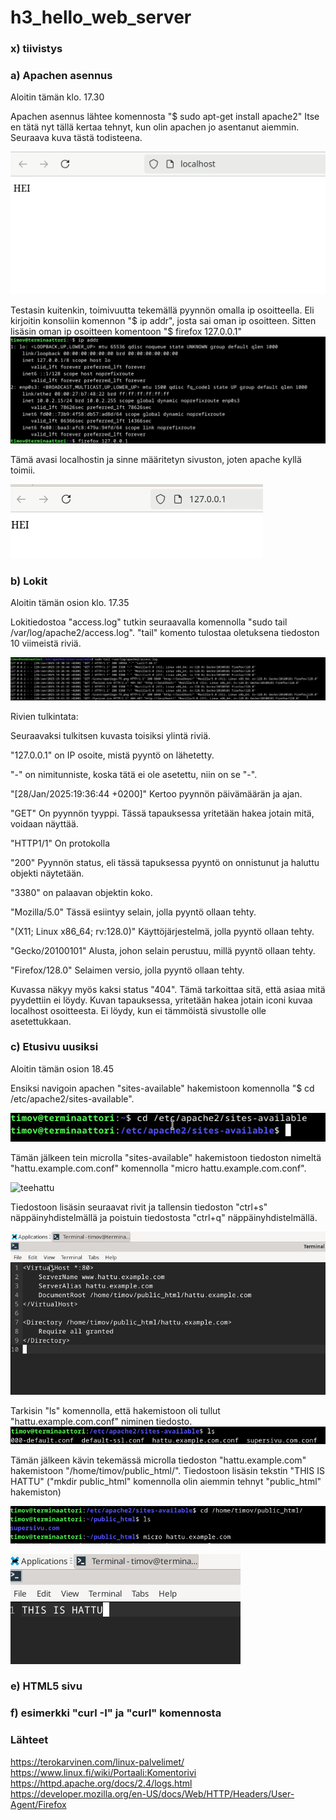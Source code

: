 # h3_hello_web_server

### x) tiivistys

### a) Apachen asennus
Aloitin tämän klo. 17.30

Apachen asennus lähtee komennosta "$ sudo apt-get install apache2" Itse en tätä nyt tällä kertaa tehnyt, kun olin apachen jo asentanut aiemmin. Seuraava kuva tästä todisteena.

![apac](images/apache.png)

Testasin kuitenkin, toimivuutta tekemällä pyynnön omalla ip osoitteella. Eli kirjoitin konsoliin komennon "$ ip addr", josta sai oman ip osoitteen. Sitten lisäsin oman ip osoitteen komentoon "$ firefox 127.0.0.1"
![iphaku](images/h3_iphaku.png)

Tämä avasi localhostin ja sinne määritetyn sivuston, joten apache kyllä toimii.

![ip](images/h3_ip.png)


### b) Lokit
Aloitin tämän osion klo. 17.35

Lokitiedostoa "access.log" tutkin seuraavalla komennolla "sudo tail /var/log/apache2/access.log". "tail" komento tulostaa oletuksena tiedoston 10 viimeistä riviä.

![localhost](images/lokit1.png)

Rivien tulkintata:

  Seuraavaksi tulkitsen kuvasta toisiksi ylintä riviä.

  "127.0.0.1" on IP osoite, mistä pyyntö on lähetetty.
  
  "-" on nimitunniste, koska tätä ei ole asetettu, niin on se "-".
  
  "[28/Jan/2025:19:36:44 +0200]" Kertoo pyynnön päivämäärän ja ajan.
  
  "GET" On pyynnön tyyppi. Tässä tapauksessa yritetään hakea jotain mitä, voidaan näyttää.

  "HTTP1/1" On protokolla
  
  "200" Pyynnön status, eli tässä tapuksessa pyyntö on onnistunut ja haluttu objekti näytetään.

  "3380" on palaavan objektin koko.

  "Mozilla/5.0" Tässä esiintyy selain, jolla pyyntö ollaan tehty.
  
  "(X11; Linux x86_64; rv:128.0)" Käyttöjärjestelmä, jolla pyyntö ollaan tehty.
  
  "Gecko/20100101" Alusta, johon selain perustuu, millä pyyntö ollaan tehty.
  
  "Firefox/128.0" Selaimen versio, jolla pyyntö ollaan tehty.

  Kuvassa näkyy myös kaksi status "404". Tämä tarkoittaa sitä, että asiaa mitä pyydettiin ei löydy. Kuvan tapauksessa, yritetään hakea jotain iconi kuvaa localhost osoitteesta. Ei löydy, kun ei tämmöistä sivustolle olle asetettukkaan.
  
### c) Etusivu uusiksi

Aloitin tämän osion 18.45

Ensiksi navigoin apachen "sites-available" hakemistoon komennolla "$ cd /etc/apache2/sites-available".

![nav](images/nav_apa.png)

Tämän jälkeen tein microlla "sites-available" hakemistoon tiedoston nimeltä "hattu.example.com.conf" komennolla "micro hattu.example.com.conf".

![teehattu](imgaes/tee_hattu_conf.ong)

Tiedostoon lisäsin seuraavat rivit ja tallensin tiedoston "ctrl+s" näppäinyhdistelmällä ja poistuin tiedostosta "ctrl+q" näppäinyhdistelmällä.

![conf](images/hattu_conf.png)

Tarkisin "ls" komennolla, että hakemistoon oli tullut "hattu.example.com.conf" niminen tiedosto.
![tarkistus](images/tarkistus.png)

Tämän jälkeen kävin tekemässä microlla tiedoston "hattu.example.com" hakemistoon "/home/timov/public_html/". Tiedostoon lisäsin tekstin "THIS IS HATTU" ("mkdir public_html" komennolla olin aiemmin tehnyt "public_html" hakemiston)

![hattu.com](images/hattu.com.png)

![hattu](images/thisishattu.png)


### e) HTML5 sivu

### f) esimerkki "curl -I" ja "curl" komennosta

### Lähteet
https://terokarvinen.com/linux-palvelimet/
https://www.linux.fi/wiki/Portaali:Komentorivi
https://httpd.apache.org/docs/2.4/logs.html
https://developer.mozilla.org/en-US/docs/Web/HTTP/Headers/User-Agent/Firefox
